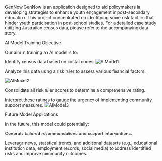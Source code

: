 GenNow
GenNow is an application designed to aid policymakers in developing strategies to enhance youth engagement in post-secondary education. This project concentrated on identifying some risk factors that hinder youth participation in post-school studies. For a detailed case study utilizing Australian census data, please refer to the accompanying data story.

AI Model Training Objective

Our aim in training an AI model is to:


Identify census data based on postal codes.
![AIModel1](https://github.com/user-attachments/assets/764e3d91-b2af-4439-afb6-24a28ec3e3aa)

Analyze this data using a risk ruler to assess various financial factors.

![AIModel2](https://github.com/user-attachments/assets/9f3d654c-7035-4d6c-9e0d-adc997012bff)


Consolidate all risk ruler scores to determine a comprehensive rating.

Interpret these ratings to gauge the urgency of implementing community support measures.
![AIModel3](https://github.com/user-attachments/assets/c897ca14-4c8c-402f-93ab-496bbdfe38bc)


Future Model Applications

In the future, this model could potentially:



Generate tailored recommendations and support interventions.

Leverage news, statistical trends, and additional datasets (e.g., educational institution data, employment records, social media) to address identified risks and improve community outcomes.
